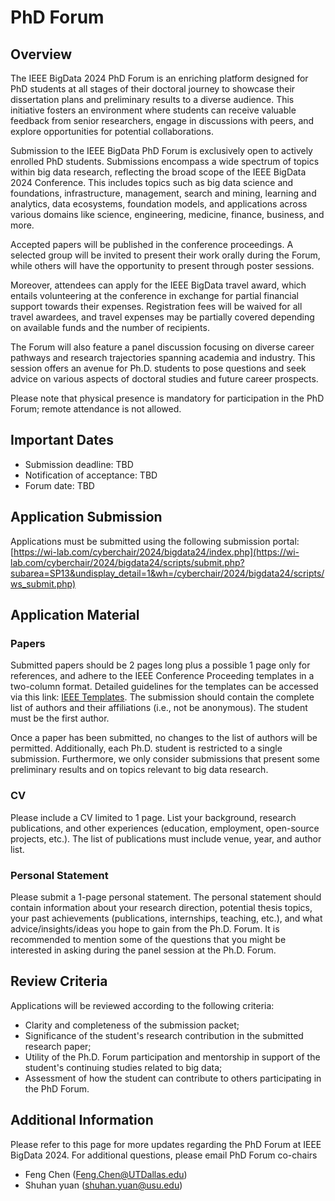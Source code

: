 # PhD Forum

## Overview

The IEEE BigData 2024 PhD Forum is an enriching platform designed for PhD students at all stages of their doctoral journey to showcase their dissertation plans and preliminary results to a diverse audience. This initiative fosters an environment where students can receive valuable feedback from senior researchers, engage in discussions with peers, and explore opportunities for potential collaborations.
    
Submission to the IEEE BigData PhD Forum is exclusively open to actively enrolled PhD students. Submissions encompass a wide spectrum of topics within big data research, reflecting the broad scope of the IEEE BigData 2024 Conference. This includes topics such as big data science and foundations, infrastructure, management, search and mining, learning and analytics, data ecosystems, foundation models, and applications across various domains like science, engineering, medicine, finance, business, and more.
    
Accepted papers will be published in the conference proceedings. A selected group will be invited to present their work orally during the Forum, while others will have the opportunity to present through poster sessions.
    
Moreover, attendees can apply for the IEEE BigData travel award, which entails volunteering at the conference in exchange for partial financial support towards their expenses. Registration fees will be waived for all travel awardees, and travel expenses may be partially covered depending on available funds and the number of recipients.
    
The Forum will also feature a panel discussion focusing on diverse career pathways and research trajectories spanning academia and industry. This session offers an avenue for Ph.D. students to pose questions and seek advice on various aspects of doctoral studies and future career prospects.
    
Please note that physical presence is mandatory for participation in the PhD Forum; remote attendance is not allowed.
    

## Important Dates

- Submission deadline: TBD
- Notification of acceptance: TBD
- Forum date: TBD

## Application Submission

Applications must be submitted using the following submission portal: [https://wi-lab.com/cyberchair/2024/bigdata24/index.php](https://wi-lab.com/cyberchair/2024/bigdata24/scripts/submit.php?subarea=SP13&undisplay_detail=1&wh=/cyberchair/2024/bigdata24/scripts/ws_submit.php)
    
## Application Material

### Papers

Submitted papers should be 2 pages long plus a possible 1 page only for references, and adhere to the IEEE Conference Proceeding templates in a two-column format. Detailed guidelines for the templates can be accessed via this link: [IEEE Templates](https://www.ieee.org/conferences/publishing/templates.html). The submission should contain the complete list of authors and their affiliations (i.e., not be anonymous). The student must be the first author.
    
Once a paper has been submitted, no changes to the list of authors will be permitted. Additionally, each Ph.D. student is restricted to a single submission. Furthermore, we only consider submissions that present some preliminary results and on topics relevant to big data research.
    

### CV
        
Please include a CV limited to 1 page. List your background, research publications, and other experiences (education, employment, open-source projects, etc.). The list of publications must include venue, year, and author list.
    

### Personal Statement

Please submit a 1-page personal statement. The personal statement should contain information about your research direction, potential thesis topics, your past achievements (publications, internships, teaching, etc.), and what advice/insights/ideas you hope to gain from the Ph.D. Forum. It is recommended to mention some of the questions that you might be interested in asking during the panel session at the Ph.D. Forum.    

## Review Criteria
Applications will be reviewed according to the following criteria:

- Clarity and completeness of the submission packet;
- Significance of the student's research contribution in the submitted research paper;
- Utility of the Ph.D. Forum participation and mentorship in support of the student's continuing studies related to big data;
- Assessment of how the student can contribute to others participating in the PhD Forum.

## Additional Information

Please refer to this page for more updates regarding the PhD Forum at IEEE BigData 2024. For additional questions, please email PhD Forum co-chairs

- Feng Chen (Feng.Chen@UTDallas.edu)
- Shuhan yuan (shuhan.yuan@usu.edu)


